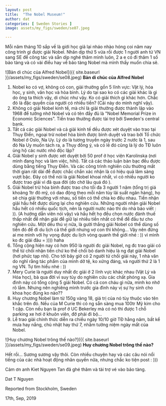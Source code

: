 ```yaml
---
layout: post
title:  "The Nobel Museum!"
author: dat
categories: [ Sweden Stories ]
image: assets/my_figs/sweden/se07.jpeg

---
```


Mỗi năm tháng 10 sắp về là giới học giả lại nháo nhào hóng coi năm nay công trình gì được giải Nobel. Nhân dịp thứ 5 vừa rồi được 1 người anh từ VN sang SE để công tác và sẵn dịp nghé thăm mình luôn, 2 a e có đi thăm 1 số bảo tàng và có vài điều hay về bảo tàng Nobel mà mình thấy muốn chia sẽ.

![Bản di chúc của Alfred Nobel]({{ site.baseurl }}/assets/my_figs/sweden/se08.jpeg)
__Bản di chúc của Alfred Nobel__

1. Nobel ko có vợ, không có con, giải thưởng gồn 5 lĩnh vực: Vật lý, hóa học, y sinh, văn học và hòa bình.
Lý do tại sao ko có các giải khác là gì do ông ta thích vậy, di chúc như vậy. Ko có giải thích gì khác hơn. Chắc đó là đặc quyền của người có nhiều tiền? (Cái này do mình nghĩ vậy).
2. Không có giải Nobel kinh tế, mà chỉ là giải thưởng   được thành lập vào 1968 để tưởng nhớ Nobel và có tên đầy đủ là "Nobel Memorial Prize in Economic Sciences". Tiền trao thưởng được tài trợ bởi Sweden's  central bank.
3. Tất cả các giải Nobel và cả giải kinh tế đều được xét duyệt vào trao tại Thụy Điển, ngoại trừ nobel hòa bình được bình duyệt và trao bởi Tổ chức Nobel ở Oslo, Na Uy. Lý do là tương truyền ngày trước 2 nước là 1, sau đó Na Uy muốn tách ra, a Thụy đồng ý, và có lẽ đó cũng là lý do TĐ luôn ủng hộ các nước nhỏ độc lập?
4. Giải Nobel y sinh được xét duyệt bởi 50 prof ở học viện Karolinska (nơi mình đang học và làm việc, hihi). Tất cả các thảo luận bàn bạc đều được dùng bằng tiếng Thụy Điển. Và các công trình nghiên cứu thường mất thời gian rất dài để được chắc chắn xác nhận là có hiệu quả lâm sàng vượt bậc. Đây có thể nói là giải Nobel khoai nhất, vì có nhiều người ko được trao giải vì đã qua đời (do chờ lâu quá đó ).
5. Giải Nobel trừ hòa bình được trao cho tối đa 3 người 1 năm (tổng trị giá khoảng 1tr đô mỹ, có dao động theo mỗi năm tùy lãi suất ngân hàng), họ sẽ chia giải thưởng với nhau, số tiền có thể chia ko đều nhau. Tiền nhận giải hầu hết được dùng lại cho nghiên cứu. Những người nhận giải Nobel hầu hết có nhiều quốc tịch, nên là người nước nào thì do nhà báo viết : )). (A hướng dẫn viên nói vậy) và hầu hết họ đều chọn nước đánh thuế thấp nhất để nhận giải để giữ lại nhiều tiền nhất có thể để đầu tư cho nghiên cứu. Một dều thú vị nữa, là gười thắng giải Nobel có thể dùng số tiền đó để đi du lịch cả thế giới nhưng vợ con thì không... Vậy nên đừng ai me mình với hy vọng được du lịch vòng quanh thế giới nhé : )) vì mình ko đc giải đâu = )))) haha
6. Tổng cộng hiện nay có hơn 950 là người đc giải Nobel, ng đc trao giải có thể từ chối nhận tiền chứ ko thể chối bỏ danh hiệu là ng đạt giải Nobel (hơi phức tạp nhỉ). Cho tới bây giờ có 2 người từ chối giải này, 1 nhà văn do nghĩ rằng tác phẩm của mình dở tệ, ko xứng đáng, và người thứ 2 là 1 ng VN. Tự tìm hiểu nhé : ))
7. Mery Curie là người duy nhất đc giải ở 2 lĩnh vực khác nhau (Vật Lý và Hóa học), bà qua đời vì suy tủy do nghiên cứu các chất phóng xạ. Gia đình này có tổng cộng 5 giải Nobel. Có cả con cháu gì nữa, mình ko nhớ rõ lắm. Nhưng nên nghiêng mình trước gia đình này vị sự hy sinh cho khoa học đúng ko nào??
8. Huy chương Nobel làm từ 150g vàng 18, giá trị của nó tùy thuộc vào tên khắc trên đó. Nếu của M Curie thì có ng sẵn sàng mua 100tr Mỹ kim cho 1 cặp. Còn nếu bạn là prof ở UC Bekerley mà có nó thì được 1 chỗ parking xe hơi ở khuôn viên, đỡ phải đi bộ...
9. Lễ trao giải chính thức diễn ra chiều ngày 10/10 giờ TĐ hằng năm, bất kể mưa hay nắng, chủ nhật hay thứ 7, nhằm tưởng niệm ngày mất của Nobel.

![Huy chương Nobel trông thế nào?]({{ site.baseurl }}/assets/my_figs/sweden/se09.jpeg)
__Huy chương Nobel trông thế nào?__

Hết rồi... Sương sương vậy thôi. Còn nhiều chuyện hay và các câu nói nổi tiếng của các nhà hoạt động nhân quyền nữa, nhưng chắc ko tiện post : )))

Cảm ơn anh Kiet Nguyen Tan đã ghé thăm và tài trợ vé vào bảo tàng.

Dat T Nguyen

Reported from Stockholm, Sweden

17th, Sep, 2019






